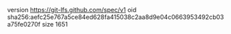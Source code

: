 version https://git-lfs.github.com/spec/v1
oid sha256:aefc25e767a5ce84ed628fa415038c2aa8d9e04c0663953492cb03a75fe0270f
size 1651
